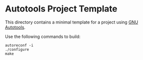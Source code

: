 # Autotools Project Template

This directory contains a minimal template for a project using [GNU Autotools](https://en.wikipedia.org/wiki/GNU_Autotools).

Use the following commands to build:

``` shell
autoreconf -i
./configure
make
```
